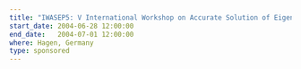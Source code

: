 ```yaml
---
title: "IWASEP5: V International Workshop on Accurate Solution of Eigenvalue Problems"
start_date: 2004-06-28 12:00:00
end_date:   2004-07-01 12:00:00
where: Hagen, Germany
type: sponsored
---
```


